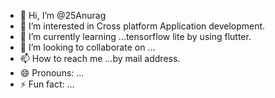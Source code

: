 - 👋 Hi, I’m @25Anurag
- 👀 I’m interested in Cross platform Application development.
- 🌱 I’m currently learning ...tensorflow lite by using flutter.
- 💞️ I’m looking to collaborate on ...
- 📫 How to reach me ...by mail address.
- 😄 Pronouns: ...
- ⚡ Fun fact: ...

<!---
25Anurag/25Anurag is a ✨ special ✨ repository because its `README.md` (this file) appears on your GitHub profile.
You can click the Preview link to take a look at your changes.
--->
